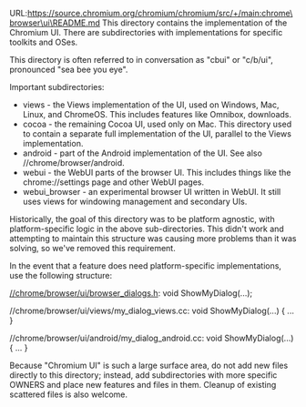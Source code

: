 URL:https://source.chromium.org/chromium/chromium/src/+/main:chrome\browser\ui\README.md
This directory contains the implementation of the Chromium UI. There are
subdirectories with implementations for specific toolkits and OSes.

This directory is often referred to in conversation as "cbui" or "c/b/ui",
pronounced "sea bee you eye".

Important subdirectories:
* views - the Views implementation of the UI, used on Windows, Mac, Linux, and
          ChromeOS. This includes features like Omnibox, downloads.
* cocoa - the remaining Cocoa UI, used only on Mac. This directory used to
          contain a separate full implementation of the UI, parallel to the
          Views implementation.
* android - part of the Android implementation of the UI. See also
            //chrome/browser/android.
* webui - the WebUI parts of the browser UI. This includes things like the
          chrome://settings page and other WebUI pages.
* webui_browser - an experimental browser UI written in WebUI. It still uses
          views for windowing management and secondary UIs.

Historically, the goal of this directory was to be platform agnostic, with
platform-specific logic in the above sub-directories. This didn't work and
attempting to maintain this structure was causing more problems than it was
solving, so we've removed this requirement.

In the event that a feature does need platform-specific implementations, use the
following structure:

[//chrome/browser/ui/browser_dialogs.h](browser_dialogs.h):
    void ShowMyDialog(...);

//chrome/browser/ui/views/my_dialog_views.cc:
    void ShowMyDialog(...) { ... }

//chrome/browser/ui/android/my_dialog_android.cc:
    void ShowMyDialog(...) { ... }

Because "Chromium UI" is such a large surface area, do not add new files
directly to this directory; instead, add subdirectories with more specific
OWNERS and place new features and files in them. Cleanup of existing scattered
files is also welcome.
